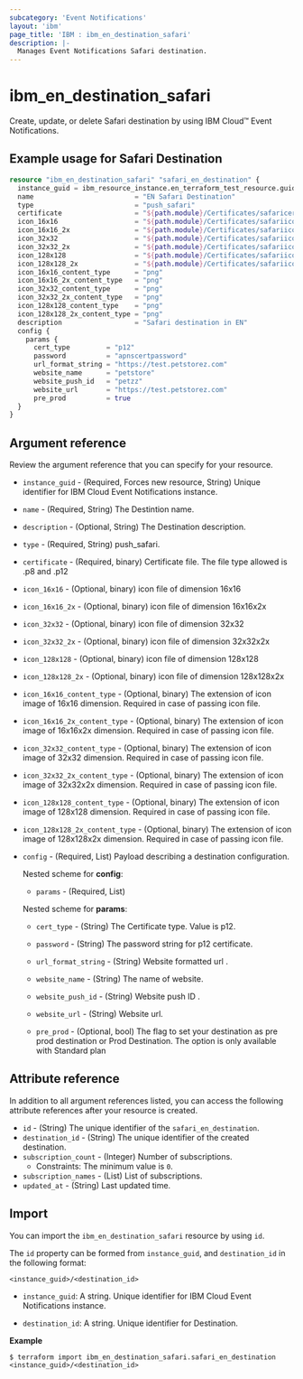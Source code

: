 ```yaml
---
subcategory: 'Event Notifications'
layout: 'ibm'
page_title: 'IBM : ibm_en_destination_safari'
description: |-
  Manages Event Notifications Safari destination.
---
```


# ibm_en_destination_safari

Create, update, or delete Safari destination by using IBM Cloud™ Event Notifications.

## Example usage for Safari Destination

```terraform
resource "ibm_en_destination_safari" "safari_en_destination" {
  instance_guid = ibm_resource_instance.en_terraform_test_resource.guid
  name                         = "EN Safari Destination"
  type                         = "push_safari"
  certificate                  = "${path.module}/Certificates/safaricert.p12"
  icon_16x16                   = "${path.module}/Certificates/safariicon.png"
  icon_16x16_2x                = "${path.module}/Certificates/safariicon.png"
  icon_32x32                   = "${path.module}/Certificates/safariicon.png"
  icon_32x32_2x                = "${path.module}/Certificates/safariicon.png"
  icon_128x128                 = "${path.module}/Certificates/safariicon.png"
  icon_128x128_2x              = "${path.module}/Certificates/safariicon.png"
  icon_16x16_content_type      = "png"
  icon_16x16_2x_content_type   = "png"
  icon_32x32_content_type      = "png"
  icon_32x32_2x_content_type   = "png"
  icon_128x128_content_type    = "png"
  icon_128x128_2x_content_type = "png"
  description                  = "Safari destination in EN"
  config {
    params {
      cert_type         = "p12"
      password          = "apnscertpassword"
      url_format_string = "https://test.petstorez.com"
      website_name      = "petstore"
      website_push_id   = "petzz"
      website_url       = "https://test.petstorez.com"
      pre_prod          = true
  }
}
```

## Argument reference

Review the argument reference that you can specify for your resource.

- `instance_guid` - (Required, Forces new resource, String) Unique identifier for IBM Cloud Event Notifications instance.

- `name` - (Required, String) The Destintion name.

- `description` - (Optional, String) The Destination description.

- `type` - (Required, String) push_safari.

- `certificate` - (Required, binary) Certificate file. The file type allowed is .p8 and .p12

- `icon_16x16` - (Optional, binary) icon file of dimension 16x16

- `icon_16x16_2x` - (Optional, binary) icon file of dimension 16x16x2x

- `icon_32x32` - (Optional, binary) icon file of dimension 32x32

- `icon_32x32_2x` - (Optional, binary) icon file of dimension 32x32x2x

- `icon_128x128` - (Optional, binary) icon file of dimension 128x128

- `icon_128x128_2x` - (Optional, binary) icon file of dimension 128x128x2x

- `icon_16x16_content_type` - (Optional, binary) The extension of icon image of 16x16 dimension. Required in case of passing icon file.

- `icon_16x16_2x_content_type` - (Optional, binary) The extension of icon image of 16x16x2x dimension. Required in case of passing icon file.

- `icon_32x32_content_type` - (Optional, binary) The extension of icon image of 32x32 dimension. Required in case of passing icon file.

- `icon_32x32_2x_content_type` - (Optional, binary) The extension of icon image of 32x32x2x dimension. Required in case of passing icon file.

- `icon_128x128_content_type` - (Optional, binary) The extension of icon image of 128x128 dimension. Required in case of passing icon file.

- `icon_128x128_2x_content_type` - (Optional, binary) The extension of icon image of 128x128x2x dimension. Required in case of passing icon file.

- `config` - (Required, List) Payload describing a destination configuration.

  Nested scheme for **config**:

  - `params` - (Required, List)

  Nested scheme for **params**:

  - `cert_type` - (String) The Certificate type. Value is p12.

  - `password` - (String) The password string for p12 certificate.

  - `url_format_string` - (String) Website formatted url .

  - `website_name` - (String) The name of website.

  - `website_push_id` - (String) Website push ID  .

  - `website_url` - (String) Website url.

  - `pre_prod` - (Optional, bool) The flag to set your destination as pre prod destination or Prod Destination. The option is only available with Standard plan

## Attribute reference

In addition to all argument references listed, you can access the following attribute references after your resource is created.

- `id` - (String) The unique identifier of the `safari_en_destination`.
- `destination_id` - (String) The unique identifier of the created destination.
- `subscription_count` - (Integer) Number of subscriptions.
  - Constraints: The minimum value is `0`.
- `subscription_names` - (List) List of subscriptions.
- `updated_at` - (String) Last updated time.

## Import

You can import the `ibm_en_destination_safari` resource by using `id`.

The `id` property can be formed from `instance_guid`, and `destination_id` in the following format:

```
<instance_guid>/<destination_id>
```

- `instance_guid`: A string. Unique identifier for IBM Cloud Event Notifications instance.

- `destination_id`: A string. Unique identifier for Destination.

**Example**

```
$ terraform import ibm_en_destination_safari.safari_en_destination <instance_guid>/<destination_id>
```

